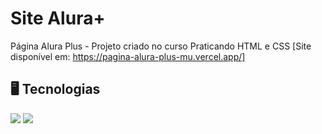 # Site Alura+
Página Alura Plus - Projeto criado no curso Praticando HTML e CSS 
[Site disponível em: https://pagina-alura-plus-mu.vercel.app/]

## :desktop_computer: Tecnologias
<div>
  <img src="https://img.shields.io/badge/HTML-239120?style=for-the-badge&logo=html5&logoColor=white">
  <img src="https://img.shields.io/badge/CSS-239120?&style=for-the-badge&logo=css3&logoColor=white">
</div>
